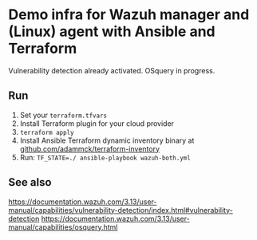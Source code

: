 # Demo infra for Wazuh manager and (Linux) agent with Ansible and Terraform 

Vulnerability detection already activated. OSquery in progress.

## Run
1. Set your `terraform.tfvars`
4. Install Terraform plugin for your cloud provider
2. `terraform apply`
3. Install Ansible Terraform dynamic inventory binary at [github.com/adammck/terraform-inventory](https://github.com/adammck/terraform-inventory)
4. Run: `TF_STATE=./ ansible-playbook wazuh-both.yml`

## See also
https://documentation.wazuh.com/3.13/user-manual/capabilities/vulnerability-detection/index.html#vulnerability-detection
https://documentation.wazuh.com/3.13/user-manual/capabilities/osquery.html